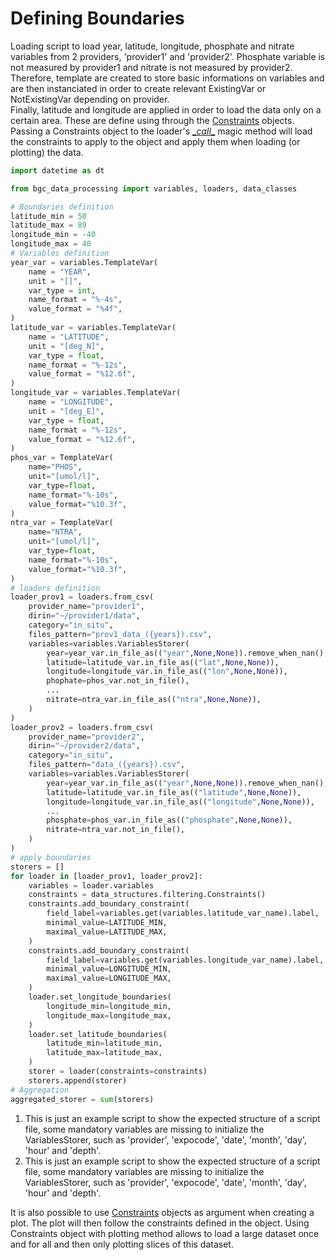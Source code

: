 # Defining Boundaries

Loading script to load year, latitude, longitude, phosphate and nitrate variables from 2 providers, 'provider1' and 'provider2'. Phosphate variable is not measured by provider1 and nitrate is not measured by provider2. <br />
Therefore, template are created to store basic informations on variables and are then instanciated in order to create relevant ExistingVar or NotExistingVar depending on provider. <br />
Finally, latitude and longitude are applied in order to load the data only on a certain area. These are define using through the [Constraints]({{fix_url("../reference/data_structures/filtering/#bgc_data_processing.data_structures.filtering.Constraints")}}) objects. Passing a Constraints object to the loader's [\__call__]({{fix_url("../reference/loaders/#bgc_data_processing.loaders.csv_loaders.CSVLoader.__call__")}}) magic method will load the constraints to apply to the object and apply them when loading (or plotting) the data.

``` py
import datetime as dt

from bgc_data_processing import variables, loaders, data_classes

# Boundaries definition
latitude_min = 50
latitude_max = 89
longitude_min = -40
longitude_max = 40
# Variables definition
year_var = variables.TemplateVar(
    name = "YEAR",
    unit = "[]",
    var_type = int,
    name_format = "%-4s",
    value_format = "%4f",
)
latitude_var = variables.TemplateVar(
    name = "LATITUDE",
    unit = "[deg_N]",
    var_type = float,
    name_format = "%-12s",
    value_format = "%12.6f",
)
longitude_var = variables.TemplateVar(
    name = "LONGITUDE",
    unit = "[deg_E]",
    var_type = float,
    name_format = "%-12s",
    value_format = "%12.6f",
)
phos_var = TemplateVar(
    name="PHOS",
    unit="[umol/l]",
    var_type=float,
    name_format="%-10s",
    value_format="%10.3f",
)
ntra_var = TemplateVar(
    name="NTRA",
    unit="[umol/l]",
    var_type=float,
    name_format="%-10s",
    value_format="%10.3f",
)
# loaders definition
loader_prov1 = loaders.from_csv(
    provider_name="provider1",
    dirin="~/provider1/data",
    category="in_situ",
    files_pattern="prov1_data_({years}).csv",
    variables=variables.VariablesStorer(
        year=year_var.in_file_as(("year",None,None)).remove_when_nan(),
        latitude=latitude_var.in_file_as(("lat",None,None)),
        longitude=longitude_var.in_file_as(("lon",None,None)),
        phophate=phos_var.not_in_file(),
        ...                                                            # (1)!
        nitrate=ntra_var.in_file_as(("ntra",None,None)),
    )
)
loader_prov2 = loaders.from_csv(
    provider_name="provider2",
    dirin="~/provider2/data",
    category="in_situ",
    files_pattern="data_({years}).csv",
    variables=variables.VariablesStorer(
        year=year_var.in_file_as(("year",None,None)).remove_when_nan(),
        latitude=latitude_var.in_file_as(("latitude",None,None)),
        longitude=longitude_var.in_file_as(("longitude",None,None)),
        ...                                                             # (2)!
        phosphate=phos_var.in_file_as(("phosphate",None,None)),
        nitrate=ntra_var.not_in_file(),
    )
)
# apply boundaries
storers = []
for loader in [loader_prov1, loader_prov2]:
    variables = loader.variables
    constraints = data_structures.filtering.Constraints()
    constraints.add_boundary_constraint(
        field_label=variables.get(variables.latitude_var_name).label,
        minimal_value=LATITUDE_MIN,
        maximal_value=LATITUDE_MAX,
    )
    constraints.add_boundary_constraint(
        field_label=variables.get(variables.longitude_var_name).label,
        minimal_value=LONGITUDE_MIN,
        maximal_value=LONGITUDE_MAX,
    )
    loader.set_longitude_boundaries(
        longitude_min=longitude_min,
        longitude_max=longitude_max,
    )
    loader.set_latitude_boundaries(
        latitude_min=latitude_min,
        latitude_max=latitude_max,
    )
    storer = loader(constraints=constraints)
    storers.append(storer)
# Aggregation
aggregated_storer = sum(storers)
```

1. This is just an example script to show the expected structure of a script file, some mandatory variables are missing to initialize the VariablesStorer, such as 'provider', 'expocode', 'date', 'month', 'day', 'hour' and 'depth'.
2. This is just an example script to show the expected structure of a script file, some mandatory variables are missing to initialize the VariablesStorer, such as 'provider', 'expocode', 'date', 'month', 'day', 'hour' and 'depth'.

It is also possible to use [Constraints]({{fix_url("../reference/data_structures/filtering/#bgc_data_processing.data_structures.filtering.Constraints")}}) objects as argument when creating a plot. The plot will then follow the constraints defined in the object. Using Constraints object with plotting method allows to load a large dataset once and for all and then only plotting slices of this dataset.
